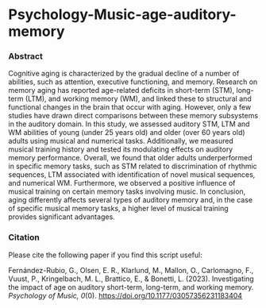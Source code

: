 # Psychology-Music-age-auditory-memory

<h3> Abstract </h3>

Cognitive aging is characterized by the gradual decline of a number of abilities, such as attention, executive functioning, and memory. Research on memory aging has reported age-related deficits in short-term (STM), long-term (LTM), and working memory (WM), and linked these to structural and functional changes in the brain that occur with aging. However, only a few studies have drawn direct comparisons between these memory subsystems in the auditory domain. In this study, we assessed auditory STM, LTM and WM abilities of young (under 25 years old) and older (over 60 years old) adults using musical and numerical tasks. Additionally, we measured musical training history and tested its modulating effects on auditory memory performance. Overall, we found that older adults underperformed in specific memory tasks, such as STM related to discrimination of rhythmic sequences, LTM associated with identification of novel musical sequences, and numerical WM. Furthermore, we observed a positive influence of musical training on certain memory tasks involving music. In conclusion, aging differently affects several types of auditory memory and, in the case of specific musical memory tasks, a higher level of musical training provides significant advantages.

<h3> Citation </h3>

Please cite the following paper if you find this script useful:

Fernández-Rubio, G., Olsen, E. R., Klarlund, M., Mallon, O., Carlomagno, F., Vuust, P., Kringelbach, M. L., Brattico, E., & Bonetti, L. (2023). Investigating the impact of age on auditory short-term, long-term, and working memory. _Psychology of Music, 0_(0). https://doi.org/10.1177/03057356231183404
